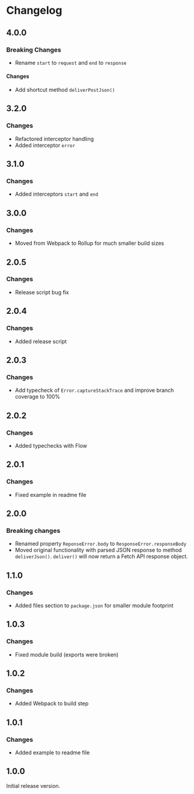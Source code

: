 # Changelog

## 4.0.0

### Breaking Changes

- Rename `start` to `request` and `end` to `response`

#### Changes

- Add shortcut method `deliverPostJson()`

## 3.2.0

### Changes

- Refactored interceptor handling
- Added interceptor `error`

## 3.1.0

### Changes

- Added interceptors `start` and `end`

## 3.0.0

### Changes

- Moved from Webpack to Rollup for much smaller build sizes

## 2.0.5

### Changes

- Release script bug fix

## 2.0.4

### Changes

- Added release script

## 2.0.3

### Changes

- Add typecheck of `Error.captureStackTrace` and improve branch coverage to 100%

## 2.0.2

### Changes

- Added typechecks with Flow

## 2.0.1

### Changes

- Fixed example in readme file

## 2.0.0

### Breaking changes

- Renamed property `ReponseError.body` to `ResponseError.responseBody`
- Moved original functionality with parsed JSON response to method `deliverJson()`. `deliver()` will now return a Fetch API response object.

## 1.1.0

### Changes

- Added files section to `package.json` for smaller module footprint

## 1.0.3

### Changes

- Fixed module build (exports were broken)

## 1.0.2

### Changes

- Added Webpack to build step

## 1.0.1

### Changes

- Added example to readme file

## 1.0.0

Initial release version.
